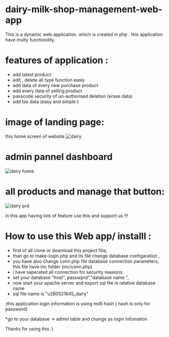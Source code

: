 # dairy-milk-shop-management-web-app
This is a dynamic web application. which is created in php . this application have multy functionility.


# features of application :
  * add latest product
  * edit , delete  all type function easly 
  * add data of every new purchase product
  * add every data of selling product 
  * passcode security of un-authorised deletion (erase data)
  * add tax data (easy and simple )

# image of landing page:
 this home screen of website
![dairy](https://user-images.githubusercontent.com/49394996/164891113-2a51982e-aef8-4f36-8f6c-b1ef680db48c.png)


# admin pannel dashboard 
![dairy home](https://user-images.githubusercontent.com/49394996/164891132-c838014a-1f18-472e-8ece-73b8afd80883.png)


# all products and manage that button:

![dairy prd](https://user-images.githubusercontent.com/49394996/164891145-7c09a69f-c960-41f9-8786-adb054c29ced.png)




in this app having lots of feature use this and support us !!!





# How to use this Web app/ installl :
   * first of all clone or download this project fiile,
   * than go to make-login.php and its file change database configaration ,
   * you have also change conn.php file database connection parameters, this file have inc folder (inc/conn.php)
   * i have saperated all connection for security reasions.
   * set your database "host", passwprd","database name ",
   * now start your apache server and export sql file in relative database name
   *  sql file name is "u280521645_dairy" 



;this application login information is using md5 hash ( hash is only for password)

*go to your database -> admin table and change as login infomation 




   
   Thanks for using this :)
